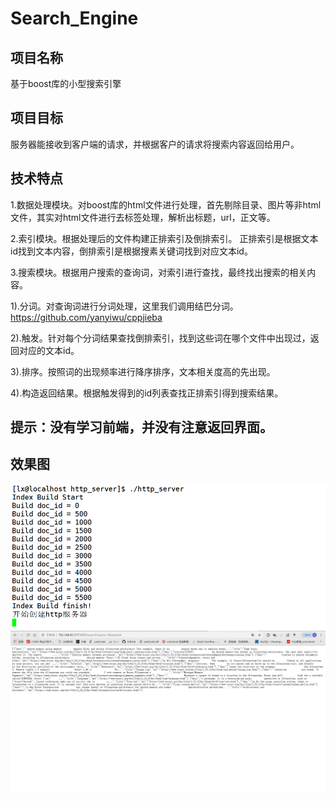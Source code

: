# Search_Engine

项目名称
----------------------------
基于boost库的小型搜索引擎

项目目标
--------------------------------------
服务器能接收到客户端的请求，并根据客户的请求将搜索内容返回给用户。

技术特点
--------------------------------------
1.数据处理模块。对boost库的html文件进行处理，首先剔除目录、图片等非html文件，其实对html文件进行去标签处理，解析出标题，url，正文等。

2.索引模块。根据处理后的文件构建正排索引及倒排索引。   正排索引是根据文本id找到文本内容，倒排索引是根据搜素关键词找到对应文本id。

3.搜索模块。根据用户搜索的查询词，对索引进行查找，最终找出搜索的相关内容。


  1).分词。对查询词进行分词处理，这里我们调用结巴分词。https://github.com/yanyiwu/cppjieba

  2).触发。针对每个分词结果查找倒排索引，找到这些词在哪个文件中出现过，返回对应的文本id。
  
  3).排序。按照词的出现频率进行降序排序，文本相关度高的先出现。

  4).构造返回结果。根据触发得到的id列表查找正排索引得到搜索结果。


提示：没有学习前端，并没有注意返回界面。
--------------------------------------

效果图
--------------------------------------

![](https://github.com/lvxinup/Search_Engine/blob/master/QQ%E5%9B%BE%E7%89%8720190316121033.png)
![](https://github.com/lvxinup/Search_Engine/blob/master/QQ%E5%9B%BE%E7%89%8720190316130121.png)







